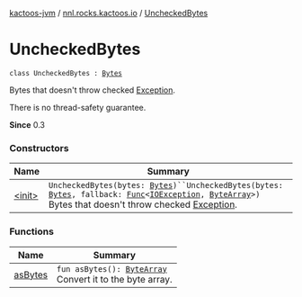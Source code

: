 [kactoos-jvm](../../index.md) / [nnl.rocks.kactoos.io](../index.md) / [UncheckedBytes](./index.md)

# UncheckedBytes

`class UncheckedBytes : `[`Bytes`](../../nnl.rocks.kactoos/-bytes/index.md)

Bytes that doesn't throw checked [Exception](https://kotlinlang.org/api/latest/jvm/stdlib/kotlin/-exception/index.html).

There is no thread-safety guarantee.

**Since**
0.3

### Constructors

| Name | Summary |
|---|---|
| [&lt;init&gt;](-init-.md) | `UncheckedBytes(bytes: `[`Bytes`](../../nnl.rocks.kactoos/-bytes/index.md)`)``UncheckedBytes(bytes: `[`Bytes`](../../nnl.rocks.kactoos/-bytes/index.md)`, fallback: `[`Func`](../../nnl.rocks.kactoos/-func/index.md)`<`[`IOException`](http://docs.oracle.com/javase/8/docs/api/java/io/IOException.html)`, `[`ByteArray`](https://kotlinlang.org/api/latest/jvm/stdlib/kotlin/-byte-array/index.html)`>)`<br>Bytes that doesn't throw checked [Exception](https://kotlinlang.org/api/latest/jvm/stdlib/kotlin/-exception/index.html). |

### Functions

| Name | Summary |
|---|---|
| [asBytes](as-bytes.md) | `fun asBytes(): `[`ByteArray`](https://kotlinlang.org/api/latest/jvm/stdlib/kotlin/-byte-array/index.html)<br>Convert it to the byte array. |
